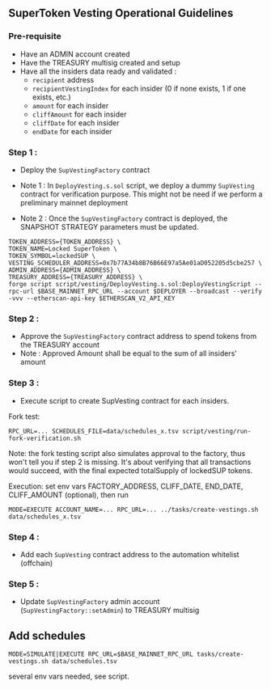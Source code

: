 ## SuperToken Vesting Operational Guidelines

### Pre-requisite

- Have an ADMIN account created
- Have the TREASURY multisig created and setup
- Have all the insiders data ready and validated :
  - `recipient` address
  - `recipientVestingIndex` for each insider (0 if none exists, 1 if one exists, etc.)
  - `amount` for each insider
  - `cliffAmount` for each insider
  - `cliffDate` for each insider
  - `endDate` for each insider

### Step 1 :

- Deploy the `SupVestingFactory` contract

- Note 1 : In `DeployVesting.s.sol` script, we deploy a dummy `SupVesting` contract for verification purpose.
  This might not be need if we perform a preliminary mainnet deployment

- Note 2 : Once the `SupVestingFactory` contract is deployed, the SNAPSHOT STRATEGY parameters must be updated.

```shell
TOKEN_ADDRESS={TOKEN_ADDRESS} \
TOKEN_NAME=Locked SuperToken \
TOKEN_SYMBOL=lockedSUP \
VESTING_SCHEDULER_ADDRESS=0x7b77A34b8B76B66E97a5Ae01aD052205d5cbe257 \
ADMIN_ADDRESS={ADMIN_ADDRESS} \
TREASURY_ADDRESS={TREASURY_ADDRESS} \
forge script script/vesting/DeployVesting.s.sol:DeployVestingScript --rpc-url $BASE_MAINNET_RPC_URL --account $DEPLOYER --broadcast --verify -vvv --etherscan-api-key $ETHERSCAN_V2_API_KEY
```

### Step 2 :

- Approve the `SupVestingFactory` contract address to spend tokens from the TREASURY account
- Note : Approved Amount shall be equal to the sum of all insiders' amount

### Step 3 :

- Execute script to create SupVesting contract for each insiders.

Fork test:
```
RPC_URL=... SCHEDULES_FILE=data/schedules_x.tsv script/vesting/run-fork-verification.sh
```

Note: the fork testing script also simulates approval to the factory, thus won't tell you if step 2 is missing.
It's about verifying that all transactions would succeed, with the final expected totalSupply of lockedSUP tokens.

Execution:
set env vars FACTORY_ADDRESS, CLIFF_DATE, END_DATE, CLIFF_AMOUNT (optional), then run
```
MODE=EXECUTE ACCOUNT_NAME=... RPC_URL=... ../tasks/create-vestings.sh data/schedules_x.tsv
```

### Step 4 :

- Add each `SupVesting` contract address to the automation whitelist (offchain)

### Step 5 :

- Update `SupVestingFactory` admin account (`SupVestingFactory::setAdmin`) to TREASURY multisig

## Add schedules

```
MODE=SIMULATE|EXECUTE RPC_URL=$BASE_MAINNET_RPC_URL tasks/create-vestings.sh data/schedules.tsv
```
several env vars needed, see script.